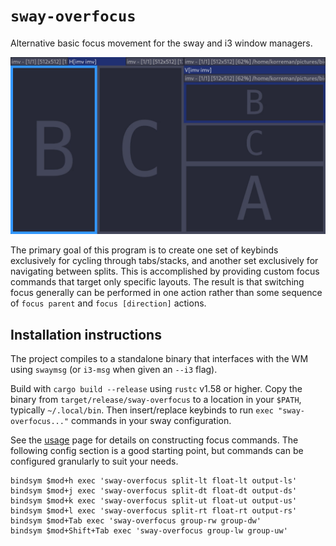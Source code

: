 # `sway-overfocus`

Alternative basic focus movement for the sway and i3 window managers.

![Demo GIF](demo.gif)

The primary goal of this program is to
create one set of keybinds exclusively for cycling through tabs/stacks,
and another set exclusively for navigating between splits.
This is accomplished by providing custom focus commands
that target only specific layouts.
The result is that switching focus generally can be performed in one action
rather than some sequence of `focus parent` and `focus [direction]` actions.

## Installation instructions

The project compiles to a standalone binary
that interfaces with the WM using `swaymsg`
(or `i3-msg` when given an `--i3` flag).

Build with `cargo build --release` using `rustc` v1.58 or higher.
Copy the binary from `target/release/sway-overfocus`
to a location in your `$PATH`,
typically `~/.local/bin`.
Then insert/replace keybinds to run `exec "sway-overfocus..."` commands
in your sway configuration.

See the [usage](usage.md) page for details on constructing focus commands.
The following config section is a good starting point,
but commands can be configured granularly to suit your needs.

    bindsym $mod+h exec 'sway-overfocus split-lt float-lt output-ls'
    bindsym $mod+j exec 'sway-overfocus split-dt float-dt output-ds'
    bindsym $mod+k exec 'sway-overfocus split-ut float-ut output-us'
    bindsym $mod+l exec 'sway-overfocus split-rt float-rt output-rs'
    bindsym $mod+Tab exec 'sway-overfocus group-rw group-dw'
    bindsym $mod+Shift+Tab exec 'sway-overfocus group-lw group-uw'
